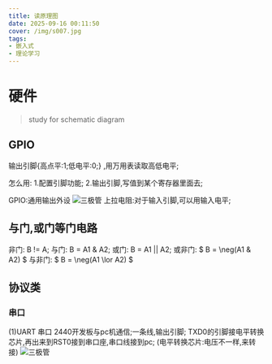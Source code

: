 ```yaml
---
title: 读原理图
date: 2025-09-16 00:11:50
cover: /img/s007.jpg
tags:
- 嵌入式
- 理论学习
---
```

# 硬件


>study for schematic diagram

## GPIO
<!-- 
    ![111](/syy.github.io/img/img.jpg) 
-->
输出引脚{高点平:1;低电平:0;} ,用万用表读取高低电平;

怎么用:
1.配置引脚功能;
2.输出引脚,写值到某个寄存器里面去;

GPIO:通用输出外设 
![三极管](/syy.github.io/img/st001.jpg)
上拉电阻:对于输入引脚,可以用输入电平;

## 与门,或门等门电路
非门: B != A;
与门: B = A1 & A2;
或门: B = A1 || A2;
或非门: $ B = \neg(A1 \& A2) $
与非门: $ B = \neg(A1 \lor A2) $

## 协议类
### 串口
(1)UART 串口
2440开发板与pc机通信;一条线,输出引脚;
TXD0的引脚接电平转换芯片,再出来到RST0接到串口座,串口线接到pc;
(电平转换芯片:电压不一样,来转接)
![三极管](/syy.github.io/img/st002.jpg)

